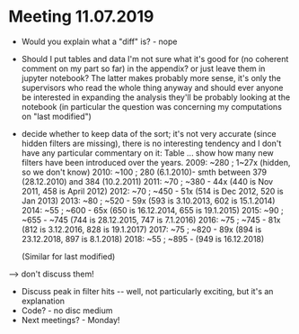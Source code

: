 # Meeting 11.07.2019

* Would you explain what a "diff" is? - nope
* Should I put tables and data I'm not sure what it's good for (no coherent comment on my part so far) in the appendix? or just leave them in jupyter notebook? The latter makes probably more sense, it's only the supervisors who read the whole thing anyway and should ever anyone be interested in expanding the analysis they'll be probably looking at the notebook
  (in particular the question was concerning my computations on "last modified")

* decide whether to keep data of the sort; it's not very accurate (since hidden filters are missing), there is no interesting tendency and I don't have any particular commentary on it:
  Table ... show how many new filters have been introduced over the years.
  2009: ~280 ; 1~27x (hidden, so we don't know)
  2010: ~100 ; 280 (6.1.2010)- smth between 379 (28.12.2010) and 384 (10.2.2011)
  2011: ~70  ; ~380 - 44x (440 is Nov 2011, 458 is April 2012)
  2012: ~70  ; ~450 - 51x (514 is Dec 2012, 520 is Jan 2013)
  2013: ~80  ; ~520 - 59x (593 is 3.10.2013, 602 is 15.1.2014)
  2014: ~55  ; ~600 - 65x (650 is 16.12.2014, 655 is 19.1.2015)
  2015: ~90  ; ~655 - ~745 (744 is 28.12.2015, 747 is 7.1.2016)
  2016: ~75  ; ~745 - 81x (812 is 3.12.2016, 828 is 19.1.2017)
  2017: ~75  ; ~820 - 89x (894 is 23.12.2018, 897 is 8.1.2018)
  2018: ~55  ; ~895 - (949 is 16.12.2018)

  (Similar for last modified)

-->  don't discuss them!

* Discuss peak in filter hits -- well, not particularly exciting, but it's an explanation
* Code? - no disc medium
* Next meetings? - Monday!
